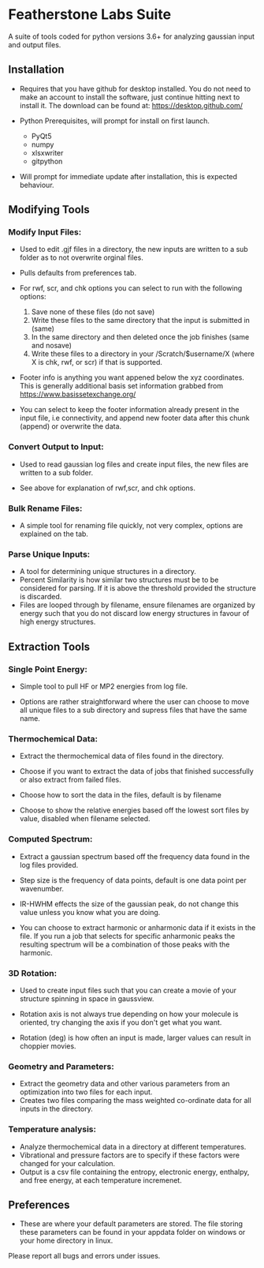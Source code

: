 # Featherstone Labs Suite
A suite of tools coded for python versions 3.6+ for analyzing gaussian input and output files.

## Installation
- Requires that you have github for desktop installed. You do not need to make an account to install the software, just continue hitting next to install it. The download can be found at: https://desktop.github.com/

- Python Prerequisites, will prompt for install on first launch.
  - PyQt5
  - numpy
  - xlsxwriter
  - gitpython
  
- Will prompt for immediate update after installation, this is expected behaviour.

## Modifying Tools

### Modify Input Files:

- Used to edit .gjf files in a directory, the new inputs are written to a sub folder as to not overwrite orginal files.

- Pulls defaults from preferences tab. 

- For rwf, scr, and chk options you can select to run with the following options:
  1. Save none of these files (do not save)
  2. Write these files to the same directory that the input is submitted in (same)
  3. In the same directory and then deleted once the job finishes (same and nosave)
  4. Write these files to a directory in your /Scratch/$username/X (where X is chk, rwf, or scr) if that is supported.
  
- Footer info is anything you want appened below the xyz coordinates. This is generally additional basis set information grabbed from https://www.basissetexchange.org/

- You can select to keep the footer information already present in the input file, i.e connectivity, and append new footer data after this chunk (append) or overwrite the data.

### Convert Output to Input:

- Used to read gaussian log files and create input files, the new files are written to a sub folder.

- See above for explanation of rwf,scr, and chk options.

### Bulk Rename Files:

- A simple tool for renaming file quickly, not very complex, options are explained on the tab.

### Parse Unique Inputs:

- A tool for determining unique structures in a directory.
- Percent Similarity is how similar two structures must be to be considered for parsing. If it is above the threshold provided the structure is discarded.
- Files are looped through by filename, ensure filenames are organized by energy such that you do not discard low energy structures in favour of high energy structures.

## Extraction Tools

### Single Point Energy:

- Simple tool to pull HF or MP2 energies from log file.

- Options are rather straightforward where the user can choose to move all unique files to a sub directory and supress files that have the same name.

### Thermochemical Data:

- Extract the thermochemical data of files found in the directory.

- Choose if you want to extract the data of jobs that finished successfully or also extract from failed files.

- Choose how to sort the data in the files, default is by filename

- Choose to show the relative energies based off the lowest sort files by value, disabled when filename selected.

### Computed Spectrum:

- Extract a gaussian spectrum based off the frequency data found in the log files provided.

- Step size is the frequency of data points, default is one data point per wavenumber.

- IR-HWHM effects the size of the gaussian peak, do not change this value unless you know what you are doing.

- You can choose to extract harmonic or anharmonic data if it exists in the file. If you run a job that selects for specific anharmonic peaks the resulting spectrum will be a combination of those peaks with the harmonic.

### 3D Rotation:

- Used to create input files such that you can create a movie of your structure spinning in space in gaussview.

- Rotation axis is not always true depending on how your molecule is oriented, try changing the axis if you don't get what you want.

- Rotation (deg) is how often an input is made, larger values can result in choppier movies.

### Geometry and Parameters:

- Extract the geometry data and other various parameters from an optimization into two files for each input.
- Creates two files comparing the mass weighted co-ordinate data for all inputs in the directory.

### Temperature analysis:

- Analyze thermochemical data in a directory at different temperatures.
- Vibrational and pressure factors are to specify if these factors were changed for your calculation.
- Output is a csv file containing the entropy, electronic energy, enthalpy, and free energy, at each temperature incremenet.

## Preferences

- These are where your default parameters are stored. The file storing these parameters can be found in your appdata folder on windows or your home directory in linux.

Please report all bugs and errors under issues.
